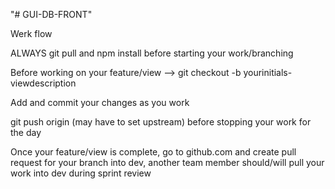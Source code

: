 "# GUI-DB-FRONT" 


Werk flow

ALWAYS git pull and npm install before starting your work/branching

Before working on your feature/view --> git checkout -b yourinitials-viewdescription

Add and commit your changes as you work 

git push origin (may have to set upstream) before stopping your work for the day

Once your feature/view is complete, go to github.com and create pull request for your branch into dev, another team member should/will pull your work into dev during sprint review
